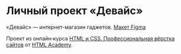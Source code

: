 # Личный проект «Девайс»

«Девайс» — интернет-магазин гаджетов. [Макет Figma](https://www.figma.com/file/U1wH2IKuSxq2VdnXu7IeJ5)

Проект из онлайн‑курса [HTML и CSS. Профессиональная вёрстка сайтов](https://htmlacademy.ru/intensive/htmlcss) от [HTML Academy](https://htmlacademy.ru).
